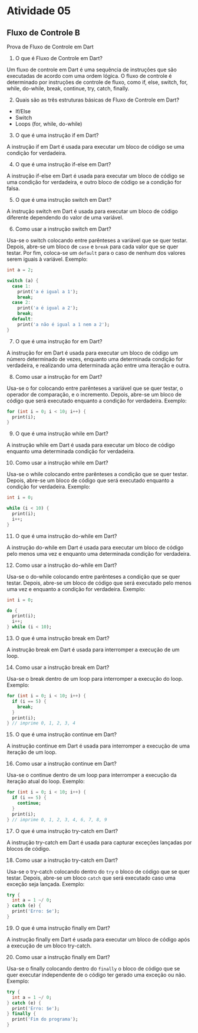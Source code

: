# Atividade 05

## Fluxo de Controle B

Prova de Fluxo de Controle em Dart

1. O que é Fluxo de Controle em Dart?

Um fluxo de controle em Dart é uma sequência de instruções que são executadas de acordo com uma ordem lógica. O fluxo de controle é determinado por instruções de controle de fluxo, como if, else, switch, for, while, do-while, break, continue, try, catch, finally.

2. Quais são as três estruturas básicas de Fluxo de Controle em Dart?

- If/Else
- Switch
- Loops (for, while, do-while)

3. O que é uma instrução if em Dart?

A instrução if em Dart é usada para executar um bloco de código se uma condição for verdadeira.

4. O que é uma instrução if-else em Dart?

A instrução if-else em Dart é usada para executar um bloco de código se uma condição for verdadeira, e outro bloco de código se a condição for falsa.

5. O que é uma instrução switch em Dart?

A instrução switch em Dart é usada para executar um bloco de código diferente dependendo do valor de uma variável.

6. Como usar a instrução switch em Dart?

Usa-se o switch colocando entre parênteses a variável que se quer testar. Depois, abre-se um bloco de `case` e `break` para cada valor que se quer testar. Por fim, coloca-se um `default` para o caso de nenhum dos valores serem iguais à variável. Exemplo:

````dart
int a = 2;

switch (a) {
  case 1:
    print('a é igual a 1');
    break;
  case 2:
    print('a é igual a 2');
    break;
  default:
    print('a não é igual a 1 nem a 2');
}
````

7. O que é uma instrução for em Dart?

A instrução for em Dart é usada para executar um bloco de código um número determinado de vezes, enquanto uma determinada condição for verdadeira, e realizando uma determinada ação entre uma iteração e outra.

8. Como usar a instrução for em Dart?

Usa-se o for colocando entre parênteses a variável que se quer testar, o operador de comparação, e o incremento. Depois, abre-se um bloco de código que será executado enquanto a condição for verdadeira. Exemplo:

````dart
for (int i = 0; i < 10; i++) {
  print(i);
}
````

9. O que é uma instrução while em Dart?

A instrução while em Dart é usada para executar um bloco de código enquanto uma determinada condição for verdadeira.

10. Como usar a instrução while em Dart?

Usa-se o while colocando entre parênteses a condição que se quer testar. Depois, abre-se um bloco de código que será executado enquanto a condição for verdadeira. Exemplo:

````dart
int i = 0;

while (i < 10) {
  print(i);
  i++;
}
````

11. O que é uma instrução do-while em Dart?

A instrução do-while em Dart é usada para executar um bloco de código pelo menos uma vez e enquanto uma determinada condição for verdadeira.

12. Como usar a instrução do-while em Dart?

Usa-se o do-while colocando entre parênteses a condição que se quer testar. Depois, abre-se um bloco de código que será executado pelo menos uma vez e enquanto a condição for verdadeira. Exemplo:

````dart
int i = 0;

do {
  print(i);
  i++;
} while (i < 10);
````

13. O que é uma instrução break em Dart?

A instrução break em Dart é usada para interromper a execução de um loop.

14. Como usar a instrução break em Dart?

Usa-se o break dentro de um loop para interromper a execução do loop. Exemplo:

````dart
for (int i = 0; i < 10; i++) {
  if (i == 5) {
    break;
  }
  print(i);
} // imprime 0, 1, 2, 3, 4
````

15. O que é uma instrução continue em Dart?

A instrução continue em Dart é usada para interromper a execução de uma iteração de um loop.

16. Como usar a instrução continue em Dart?

Usa-se o continue dentro de um loop para interromper a execução da iteração atual do loop. Exemplo:

````dart
for (int i = 0; i < 10; i++) {
  if (i == 5) {
    continue;
  }
  print(i);
} // imprime 0, 1, 2, 3, 4, 6, 7, 8, 9
````

17. O que é uma instrução try-catch em Dart?

A instrução try-catch em Dart é usada para capturar exceções lançadas por blocos de código.

18. Como usar a instrução try-catch em Dart?

Usa-se o try-catch colocando dentro do ``try`` o bloco de código que se quer testar. Depois, abre-se um bloco ``catch`` que será executado caso uma exceção seja lançada. Exemplo:

````dart
try {
  int a = 1 ~/ 0;
} catch (e) {
  print('Erro: $e');
}
````

19. O que é uma instrução finally em Dart?

A instrução finally em Dart é usada para executar um bloco de código após a execução de um bloco try-catch.

20. Como usar a instrução finally em Dart?

Usa-se o finally colocando dentro do ``finally`` o bloco de código que se quer executar independente de o código ter gerado uma exceção ou não. Exemplo:

````dart
try {
  int a = 1 ~/ 0;
} catch (e) {
  print('Erro: $e');
} finally {
  print('Fim do programa');
}
````